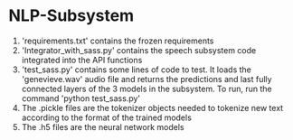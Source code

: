 # NLP-Subsystem
1.  'requirements.txt' contains the frozen requirements 
2. 'Integrator_with_sass.py' contains the speech subsystem code integrated into the API functions
3. 'test_sass.py' contains  some lines of code to test. It loads the 'genevieve.wav' audio file and returns the predictions and last fully connected layers of the 3 models in the subsystem. To run, run the command 'python test_sass.py'
4. The .pickle files are the tokenizer objects needed to tokenize new text according to the format of the trained models
5. The .h5 files are the neural network models 
